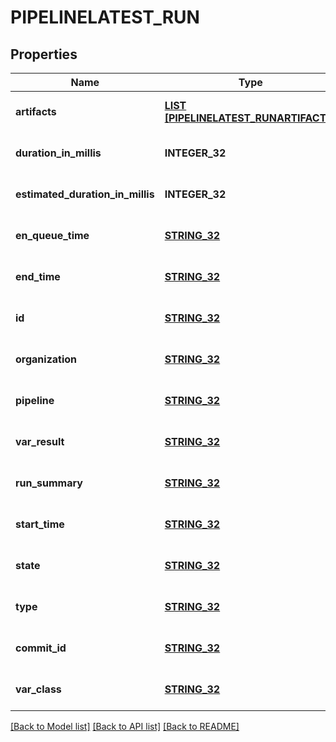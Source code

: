 # PIPELINELATEST_RUN

## Properties
Name | Type | Description | Notes
------------ | ------------- | ------------- | -------------
**artifacts** | [**LIST [PIPELINELATEST_RUNARTIFACTS]**](PipelinelatestRunartifacts.md) |  | [optional] [default to null]
**duration_in_millis** | **INTEGER_32** |  | [optional] [default to null]
**estimated_duration_in_millis** | **INTEGER_32** |  | [optional] [default to null]
**en_queue_time** | [**STRING_32**](STRING_32.md) |  | [optional] [default to null]
**end_time** | [**STRING_32**](STRING_32.md) |  | [optional] [default to null]
**id** | [**STRING_32**](STRING_32.md) |  | [optional] [default to null]
**organization** | [**STRING_32**](STRING_32.md) |  | [optional] [default to null]
**pipeline** | [**STRING_32**](STRING_32.md) |  | [optional] [default to null]
**var_result** | [**STRING_32**](STRING_32.md) |  | [optional] [default to null]
**run_summary** | [**STRING_32**](STRING_32.md) |  | [optional] [default to null]
**start_time** | [**STRING_32**](STRING_32.md) |  | [optional] [default to null]
**state** | [**STRING_32**](STRING_32.md) |  | [optional] [default to null]
**type** | [**STRING_32**](STRING_32.md) |  | [optional] [default to null]
**commit_id** | [**STRING_32**](STRING_32.md) |  | [optional] [default to null]
**var_class** | [**STRING_32**](STRING_32.md) |  | [optional] [default to null]

[[Back to Model list]](../README.md#documentation-for-models) [[Back to API list]](../README.md#documentation-for-api-endpoints) [[Back to README]](../README.md)


